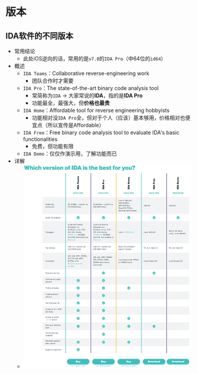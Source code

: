 # 版本

## IDA软件的不同版本

* 常用结论
  * 此处iOS逆向的话，常用的是`v7.0`的`IDA Pro`（中64位的`id64`）
* 概述
  * `IDA Teams`：Collaborative reverse-engineering work
    * 团队合作时才需要
  * `IDA Pro`：The state-of-the-art binary code analysis tool
    * 常简称为`IDA` -> 大家常说的**IDA**，指的是**IDA Pro**
    * 功能最全，最强大，但**价格也最贵**
  * `IDA Home`：Affordable tool for reverse engineering hobbyists
    * 功能相对没`IDA Pro`全，但对于个人（应该）基本够用，价格相对也便宜点（所以宣传是Affordable）
  * `IDA Free`：Free binary code analysis tool to evaluate IDA's basic functionalities
    * 免费，但功能有限
  * `IDA Demo`：仅仅作演示用，了解功能而已
* 详解
  * ![ida_version_choose](../../assets/img/ida_version_choose.png)
